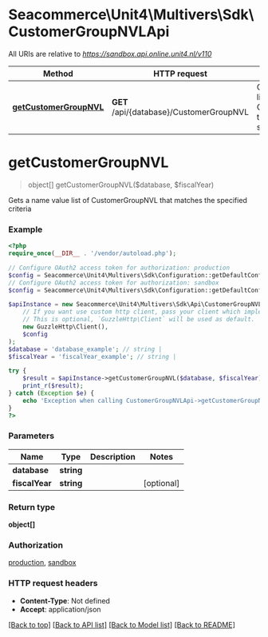 # Seacommerce\Unit4\Multivers\Sdk\CustomerGroupNVLApi

All URIs are relative to *https://sandbox.api.online.unit4.nl/v110*

Method | HTTP request | Description
------------- | ------------- | -------------
[**getCustomerGroupNVL**](CustomerGroupNVLApi.md#getCustomerGroupNVL) | **GET** /api/{database}/CustomerGroupNVL | Gets a name value list of CustomerGroupNVL that matches the specified criteria


# **getCustomerGroupNVL**
> object[] getCustomerGroupNVL($database, $fiscalYear)

Gets a name value list of CustomerGroupNVL that matches the specified criteria

### Example
```php
<?php
require_once(__DIR__ . '/vendor/autoload.php');

// Configure OAuth2 access token for authorization: production
$config = Seacommerce\Unit4\Multivers\Sdk\Configuration::getDefaultConfiguration()->setAccessToken('YOUR_ACCESS_TOKEN');
// Configure OAuth2 access token for authorization: sandbox
$config = Seacommerce\Unit4\Multivers\Sdk\Configuration::getDefaultConfiguration()->setAccessToken('YOUR_ACCESS_TOKEN');

$apiInstance = new Seacommerce\Unit4\Multivers\Sdk\Api\CustomerGroupNVLApi(
    // If you want use custom http client, pass your client which implements `GuzzleHttp\ClientInterface`.
    // This is optional, `GuzzleHttp\Client` will be used as default.
    new GuzzleHttp\Client(),
    $config
);
$database = 'database_example'; // string | 
$fiscalYear = 'fiscalYear_example'; // string | 

try {
    $result = $apiInstance->getCustomerGroupNVL($database, $fiscalYear);
    print_r($result);
} catch (Exception $e) {
    echo 'Exception when calling CustomerGroupNVLApi->getCustomerGroupNVL: ', $e->getMessage(), PHP_EOL;
}
?>
```

### Parameters

Name | Type | Description  | Notes
------------- | ------------- | ------------- | -------------
 **database** | **string**|  |
 **fiscalYear** | **string**|  | [optional]

### Return type

**object[]**

### Authorization

[production](../../README.md#production), [sandbox](../../README.md#sandbox)

### HTTP request headers

 - **Content-Type**: Not defined
 - **Accept**: application/json

[[Back to top]](#) [[Back to API list]](../../README.md#documentation-for-api-endpoints) [[Back to Model list]](../../README.md#documentation-for-models) [[Back to README]](../../README.md)

